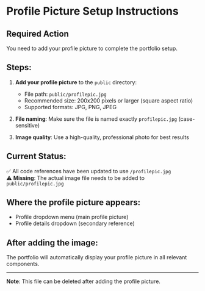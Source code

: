 # Profile Picture Setup Instructions

## Required Action
You need to add your profile picture to complete the portfolio setup.

## Steps:
1. **Add your profile picture** to the `public` directory:
   - File path: `public/profilepic.jpg`
   - Recommended size: 200x200 pixels or larger (square aspect ratio)
   - Supported formats: JPG, PNG, JPEG

2. **File naming**: Make sure the file is named exactly `profilepic.jpg` (case-sensitive)

3. **Image quality**: Use a high-quality, professional photo for best results

## Current Status:
✅ All code references have been updated to use `/profilepic.jpg`  
⚠️ **Missing**: The actual image file needs to be added to `public/profilepic.jpg`

## Where the profile picture appears:
- Profile dropdown menu (main profile picture)
- Profile details dropdown (secondary reference)

## After adding the image:
The portfolio will automatically display your profile picture in all relevant components.

---
**Note**: This file can be deleted after adding the profile picture.
